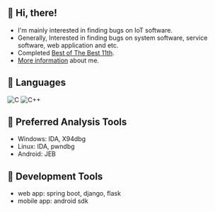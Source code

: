 :trident: Hi, there!
---
- I'm mainly interested in finding bugs on IoT software.
- Generally, Interested in finding bugs on system software, service software, web application and etc.
- Completed [Best of The Best 11th](https://www.kitribob.kr/).
- [More information](https://url.kr/rcyi31) about me.

<!--![Anurag's GitHub stats](https://github-readme-stats.vercel.app/api?username=zeroone-kr&theme=dark&show_icons=true)-->

:trident: Languages
---
<picture>
  <img alt="C" src="https://img.shields.io/badge/C-A8B9CC?style=flat&logo=C&logoColor=white">
  
</picture>
<picture>
  <img alt="C++" src="https://img.shields.io/badge/C++-00599C?style=flat&logo=C%2B%2B&logoColor=white">
</picture>


<!--
[![C](https://img.shields.io/badge/C-A8B9CC?style=flat&logo=C&logoColor=white)](#)
[![C++](https://img.shields.io/badge/C++-00599C?style=flat&logo=C%2B%2B&logoColor=white)](#)
[![Python](https://img.shields.io/badge/Python-3776AB?style=flat&logo=Python&logoColor=white)](#)
[![Java](https://img.shields.io/badge/Java-437291?style=flat&logo=OpenJDK&logoColor=white)](#)
-->


:trident: Preferred Analysis Tools
---
- Windows: IDA, X94dbg
- Linux: IDA, pwndbg
- Android: JEB

:trident: Development Tools
---
- web app: spring boot, django, flask
- mobile app: android sdk

<!-- https://simpleicons.org/-->
